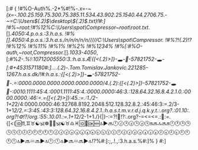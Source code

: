 [:#
{
!#%O-Auth%.-2*%#!%*-.x=-~(x=-.100.25.159.75.300.75.385.11.534.43.902.25.1540.44.2706.75.-~=C:\Users\$(.2)$\desktop\$(.2)$.txt)!#:]
!#%~root:!#%12%C:\Users\spot\Compressor\~root\root.txt.*\[].*4050:4.p.o.s.:3.h.a.s.
!#%[].*4050:4.p.o.s.:3.h.a.s./n/n/n/n/n/////C:\Users\spot\Compressor.*
!#%?!$(.2)$!?
!#%12%
!#%11%
!#%1%
!#%2%
!#%1234%
!#%[:#%O-auth,~root,Compressor.*[].*1033-4050*,[:#%*2-.%!:10712005550:3.:h.a.s.Æ{[<(.2)>]}-🕳-🚪-57821752-🕳-[:#$+4531571180$#:]....(.2)-.Tom.Tomislav.Jankovic.221285-1267.h.a.s.dk/!#:h.a.s.:{[<(.2)>]}-🕳-57821752-🚪-.=:0000.0000.0000.0000.0000.0000/4.(.2):{[<(.2)>]}-57821752-🕳🚪-:0010.1111:45:4.:0001.1111:45:4.:0000.0000:46:3.:128.64.32.16.8.4.2.1.0.:0000.0000.:46:=.={[<(.2)>]}:45.:=.:1./2-1+2*2/4:0000.0000:46:32768.8192.2048.512.128.32.8.2.:45:46:3:=.2/3-1+1*2/2.=:3:45.:43:3:128.64.32.16.8.4.2.1.:h.a.s.t.m.v.r.d.j.q.k.y.t.:.org\?.:01.10:.org\?!$⚙️$!?/org.:55:.10.01.:=.1+1*2/2-1+1./}{|}-:=?!$🔩$!?:.org\?-=<=<=.:🔩:=.{[<(🆔♏️♊️♉️☯️🕉☸️💟💝🕉☯️♉️♎️♓️🆔📴🆗🆕🔝▶️🔜🕛🕜🕑🕝🕒🕞🕓🔛🔜🔝🔜🔛🕛🕐🕑🕒🕓🕔🕕🕖🕗🕘🕙🕚🕛🕜🕝🕞🕟🕠🕡🕢🕣🕤🕥🕦🕧🕛🕜🕝🕞🕟🕠🕡🕢🕖🕣🕗🕤🕘🕙🕚🕛🔝▶️🔜♾🔜▶️🔝🕛:🕛🔝▶️🔜♾🔜▶️🔝!?%#:]:;,.!.,:3.h.a.s.%#:]%
}
#:]
